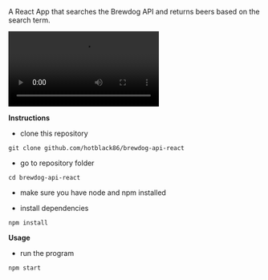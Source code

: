 A React App that searches the Brewdog API and returns beers based on the search term.

![](Demo.mp4)

**Instructions**
- clone this repository
```
git clone github.com/hotblack86/brewdog-api-react
```

- go to repository folder
```
cd brewdog-api-react
```

- make sure you have node and npm installed

- install dependencies
```
npm install
```


**Usage**
- run the program 
```
npm start
```
